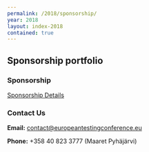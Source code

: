 ```yaml
---
permalink: /2018/sponsorship/
year: 2018
layout: index-2018
contained: true
---
```



## Sponsorship portfolio

### Sponsorship

[Sponsorship Details](/images/2018/sponsors/european_testing_conference2018_sponsorship.pdf) 

### Contact Us

**Email:** [contact@europeantestingconference.eu](mailto:contact@europeantestingconference.eu)

**Phone:**  +358 40 823 3777 (Maaret Pyhäjärvi)
